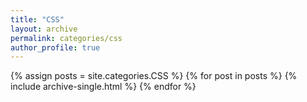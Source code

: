 ```yaml
---
title: "CSS"
layout: archive
permalink: categories/css
author_profile: true
---
```


{% assign posts = site.categories.CSS %}
{% for post in posts %} {% include archive-single.html %} {% endfor %}
